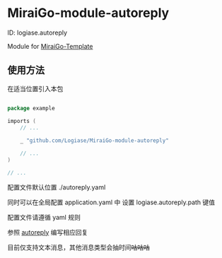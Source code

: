 # MiraiGo-module-autoreply

ID: logiase.autoreply

Module for [MiraiGo-Template](https://github.com/Logiase/MiraiGo-Template)

## 使用方法

在适当位置引入本包

```go

package example

imports (
    // ...
    
    _ "github.com/Logiase/MiraiGo-module-autoreply"

    // ...
)

// ...


```

配置文件默认位置 ./autoreply.yaml

同时可以在全局配置 application.yaml 中 设置 logiase.autoreply.path 键值

配置文件请遵循 yaml 规则

参照 [autoreply](./autoreply.yaml) 编写相应回复

目前仅支持文本消息，其他消息类型会抽时间~~咕咕咕~~



